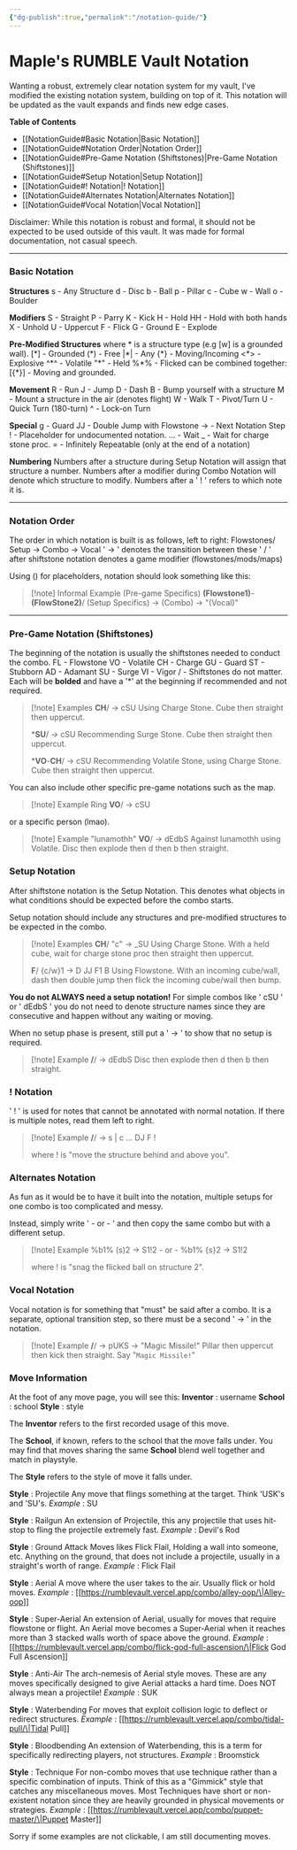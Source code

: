 ```yaml
---
{"dg-publish":true,"permalink":"/notation-guide/"}
---
```


# Maple's RUMBLE Vault Notation
Wanting a robust, extremely clear notation system for my vault, I've modified the existing notation system, building on top of it.
This notation will be updated as the vault expands and finds new edge cases.

**Table of Contents**
- [[NotationGuide#Basic Notation\|Basic Notation]]
- [[NotationGuide#Notation Order\|Notation Order]]
- [[NotationGuide#Pre-Game Notation (Shiftstones)\|Pre-Game Notation (Shiftstones)]]
- [[NotationGuide#Setup Notation\|Setup Notation]]
- [[NotationGuide#! Notation\|! Notation]]
- [[NotationGuide#Alternates Notation\|Alternates Notation]]
- [[NotationGuide#Vocal Notation\|Vocal Notation]]


Disclaimer: While this notation is robust and formal, it should not be expected to be used outside of this vault. It was made for formal documentation, not casual speech.
***
### Basic Notation

**Structures**
s - Any Structure
d - Disc
b - Ball
p - Pillar
c - Cube
w - Wall
o - Boulder

**Modifiers**
S - Straight
P - Parry
K - Kick
H - Hold
HH - Hold with both hands
X - Unhold
U - Uppercut
F - Flick
G - Ground
E - Explode

**Pre-Modified Structures**
where \* is a structure type (e.g \[w\] is a grounded wall).
\[\*\] - Grounded
(\*) - Free
|\*| - Any
{\*} - Moving/Incoming
<\*> - Explosive
^\*^ - Volatile
"\*" - Held
\%\*\% - Flicked
can be combined together:
\[{\*}\] - Moving and grounded.

**Movement**
R - Run
J - Jump
D - Dash
B - Bump yourself with a structure
M - Mount a structure in the air (denotes flight)
W - Walk
T - Pivot/Turn
U - Quick Turn (180-turn)
^ - Lock-on Turn

**Special**
g - Guard
JJ - Double Jump with Flowstone
-> - Next Notation Step
! - Placeholder for undocumented notation.
... - Wait
_ - Wait for charge stone proc.
= - Infinitely Repeatable (only at the end of a notation)

**Numbering**
Numbers after a structure during Setup Notation will assign that structure a number.
Numbers after a modifier during Combo Notation will denote which structure to modify.
Numbers after a ' ! ' refers to which note it is.

***
### Notation Order
The order in which notation is built is as follows, left to right:
Flowstones/ Setup -> Combo -> Vocal
' -> ' denotes the transition between these
' / ' after shiftstone notation denotes a game modifier (flowstones/mods/maps)

Using () for placeholders, notation should look something like this:
> [!note] Informal Example
> (Pre-game Specifics) **(Flowstone1)**-**(FlowStone2)**/ (Setup Specifics) -> (Combo) -> "(Vocal)"
***
### Pre-Game Notation (Shiftstones)

The beginning of the notation is usually the shiftstones needed to conduct the combo.
FL - Flowstone
VO - Volatile
CH - Charge
GU - Guard
ST - Stubborn
AD - Adamant
SU - Surge
VI - Vigor
/ - Shiftstones do not matter.
Each will be **bolded** and have a '\*' at the beginning if recommended and not required.
> [!note] Examples
> **CH**/ -> cSU
> Using Charge Stone. Cube then straight then uppercut.
> 
> \***SU**/ -> cSU
> Recommending Surge Stone. Cube then straight then uppercut.
> 
> \***VO**-**CH**/ -> cSU
> Recommending Volatile Stone, using Charge Stone. Cube then straight then uppercut.

You can also include other specific pre-game notations such as the map.
> [!note] Example
> Ring **VO**/ -> cSU

or a specific person (lmao).
> [!note] Example
> "lunamothh" **VO**/ -> dEdbS
> Against lunamothh using Volatile. Disc then explode then d then b then straight.

### Setup Notation

After shiftstone notation is the Setup Notation. This denotes what objects in what conditions should be expected before the combo starts.

Setup notation should include any structures and pre-modified structures to be expected in the combo.

> [!note] Examples
> **CH**/ "c" -> \_SU
> Using Charge Stone. With a held cube, wait for charge stone proc then straight then uppercut.
>
> **F**/ {c/w}1 -> D JJ F1 B
> Using Flowstone. With an incoming cube/wall, dash then double jump then flick the incoming cube/wall then bump.


**You do not ALWAYS need a setup notation!**
For simple combos like ' cSU ' or ' dEdbS ' you do not need to denote structure names since they are consecutive and happen without any waiting or moving.

When no setup phase is present, still put a ' -> ' to show that no setup is required.

> [!note] Example
> **/**/ -> dEdbS
> Disc then explode then d then b then straight.


### ! Notation
' ! ' is used for notes that cannot be annotated with normal notation.
If there is multiple notes, read them left to right.
> [!note] Example
> **/**/  -> s | c ... DJ F !
> 
> where ! is "move the structure behind and above you".
 

### Alternates Notation
As fun as it would be to have it built into the notation, multiple setups for one combo is too complicated and messy.

Instead, simply write  ' - or - ' and then copy the same combo but with a different setup.
> [!note] Example
> %b1% (s)2 -> S1!2
> \- or -
> %b1% {s}2 -> S1!2
> 
> where ! is "snag the flicked ball on structure 2".


### Vocal Notation
Vocal notation is for something that "must" be said after a combo.
It is a separate, optional transition step, so there must be a second ' -> ' in the notation.
> [!note] Example
> **/**/ -> pUKS -> "Magic Missile!"
> Pillar then uppercut then kick then straight. Say "`Magic Missile!`"


### Move Information
At the foot of any move page, you will see this:
**Inventor** : username
**School** : school
**Style** : style

The **Inventor** refers to the first recorded usage of this move.

The **School**, if known, refers to the school that the move falls under. You may find that moves sharing the same **School** blend well together and match in playstyle.

The **Style** refers to the style of move it falls under.

**Style** : Projectile
Any move that flings something at the target. Think 'USK's and 'SU's.
*Example* : SU

**Style** : Railgun
An extension of Projectile, this any projectile that uses hit-stop to fling the projectile extremely fast.
*Example* : Devil's Rod

**Style** : Ground Attack
Moves likes Flick Flail, Holding a wall into someone, etc. Anything on the ground, that does not include a projectile, usually in a straight's worth of range.
*Example* : Flick Flail

**Style** : Aerial
A move where the user takes to the air. Usually flick or hold moves.
*Example* : [[https://rumblevault.vercel.app/combo/alley-oop/\|Alley-oop]]

**Style** : Super-Aerial
An extension of Aerial, usually for moves that require flowstone or flight. An Aerial move becomes a Super-Aerial when it reaches more than 3 stacked walls worth of space above the ground.
*Example* : [[https://rumblevault.vercel.app/combo/flick-god-full-ascension/\|Flick God Full Ascension]]

**Style** : Anti-Air
The arch-nemesis of Aerial style moves. These are any moves specifically designed to give Aerial attacks a hard time. Does NOT always mean a projectile!
*Example* : SUK

**Style** : Waterbending
For moves that exploit collision logic to deflect or redirect structures.
*Example* : [[https://rumblevault.vercel.app/combo/tidal-pull/\|Tidal Pull]]

**Style** : Bloodbending
An extension of Waterbending, this is a term for specifically redirecting players, not structures.
*Example* : Broomstick

**Style** : Technique
For non-combo moves that use technique rather than a specific combination of inputs. Think of this as a "Gimmick" style that catches any miscellaneous moves.
Most Techniques have short or non-existent notation since they are heavily grounded in physical movements or strategies.
*Example* : [[https://rumblevault.vercel.app/combo/puppet-master/\|Puppet Master]]


Sorry if some examples are not clickable, I am still documenting moves.